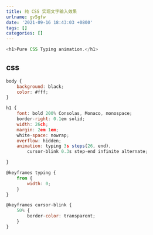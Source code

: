 ```yaml
---
title: 纯 CSS 实现文字输入效果
urlname: gv5gfw
date: '2021-09-16 18:43:03 +0800'
tags: []
categories: []
---
```


[
](https://codepen.io/Chokcoco/pen/jOwEqvR)

```javascript
<h1>Pure CSS Typing animation.</h1>
```

## css

```javascript
body {
    background: black;
    color: #fff;
}

h1 {
    font: bold 200% Consolas, Monaco, monospace;
    border-right: 0.1em solid;
    width: 26ch;
    margin: 2em 1em;
    white-space: nowrap;
    overflow: hidden;
    animation: typing 3s steps(26, end),
        cursor-blink 0.3s step-end infinite alternate;

}

@keyframes typing {
    from {
        width: 0;
    }
}

@keyframes cursor-blink {
    50% {
        border-color: transparent;
    }
}
```

#
